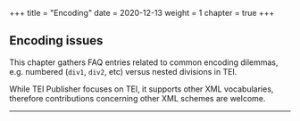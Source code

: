 +++
title = "Encoding"
date = 2020-12-13
weight = 1
chapter = true
+++

## Encoding issues

This chapter gathers FAQ entries related to common encoding dilemmas, e.g. numbered (`div1`, `div2`, etc) versus nested divisions in TEI. 

While TEI Publisher focuses on TEI, it supports other XML vocabularies, therefore contributions concerning other XML schemes are welcome.

---